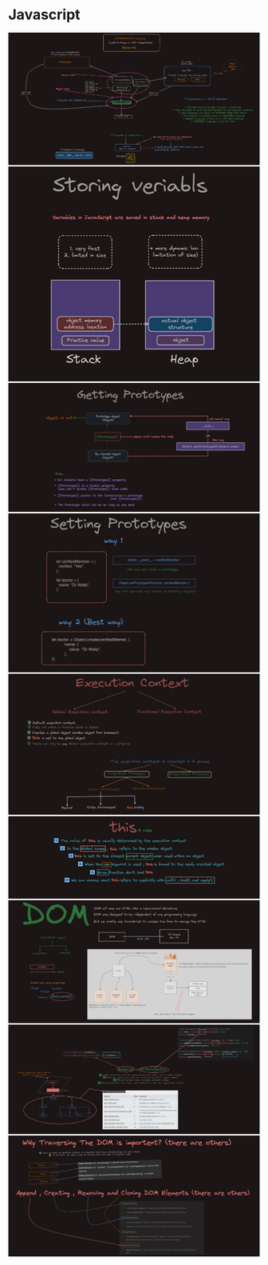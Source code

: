 # Javascript

<img src="./processor.JPG" widht="100%">
<img src="./storing variables.JPG" widht="100%">
<img src="./Prototypal Inheritance.JPG" widht="100%">
<img src="./setting prototype.JPG" widht="100%">
<img src="./Execution context.JPG" widht="100%">
<img src="./this.JPG" widht="100%">
<img src="./DOM.JPG" widht="100%">
<img src="./NodeList vs HTMLCollection.JPG" widht="100%">
<img src="./DOM Traversing.JPG" widht="100%">


